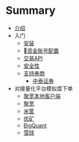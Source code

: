 # Summary

* [介绍](README.md)
* 入门
    * [安装](Install/Index.md)
    * [资金账号配置](Account/config.md)
    * [交易API](Account/test_api.md)
    * [安全性](Account/safety.md)
    * [支持券商](Broker/index.md)
        * [中泰证券](Broker/zhongtai.md)
* 对接量化平台模拟盘下单
    * [聚宽本地客户端](Quant/joinQuant-client.md)
    * [聚宽](Quant/joinQuant.md)
    * [米筐](Quant/riceQuant.md)
    * [优矿](Quant/uqer.md)
    * [BigQuant](Quant/bigQuant.md)
    * [雪球](Quant/xueqiu.md)


